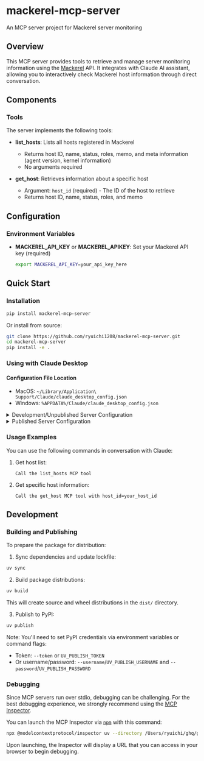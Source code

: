 # mackerel-mcp-server

An MCP server project for Mackerel server monitoring

## Overview

This MCP server provides tools to retrieve and manage server monitoring information using the [Mackerel](https://mackerel.io/) API. It integrates with Claude AI assistant, allowing you to interactively check Mackerel host information through direct conversation.

## Components

### Tools

The server implements the following tools:

- **list_hosts**: Lists all hosts registered in Mackerel

  - Returns host ID, name, status, roles, memo, and meta information (agent version, kernel information)
  - No arguments required

- **get_host**: Retrieves information about a specific host
  - Argument: `host_id` (required) - The ID of the host to retrieve
  - Returns host ID, name, status, roles, and memo

## Configuration

### Environment Variables

- **MACKEREL_API_KEY** or **MACKEREL_APIKEY**: Set your Mackerel API key (required)
  ```bash
  export MACKEREL_API_KEY=your_api_key_here
  ```

## Quick Start

### Installation

```bash
pip install mackerel-mcp-server
```

Or install from source:

```bash
git clone https://github.com/ryuichi1208/mackerel-mcp-server.git
cd mackerel-mcp-server
pip install -e .
```

### Using with Claude Desktop

#### Configuration File Location

- MacOS: `~/Library/Application\ Support/Claude/claude_desktop_config.json`
- Windows: `%APPDATA%/Claude/claude_desktop_config.json`

<details>
  <summary>Development/Unpublished Server Configuration</summary>

```json
"mcpServers": {
  "mackerel-mcp-server": {
    "command": "uv",
    "args": [
      "--directory",
      "/Users/ryuichi/ghq/github.com/ryuichi1208/mackerel-mcp-server",
      "run",
      "mackerel-mcp-server"
    ]
  }
}
```

</details>

<details>
  <summary>Published Server Configuration</summary>

```json
"mcpServers": {
  "mackerel-mcp-server": {
    "command": "uvx",
    "args": [
      "mackerel-mcp-server"
    ]
  }
}
```

</details>

### Usage Examples

You can use the following commands in conversation with Claude:

1. Get host list:

   ```
   Call the list_hosts MCP tool
   ```

2. Get specific host information:
   ```
   Call the get_host MCP tool with host_id=your_host_id
   ```

## Development

### Building and Publishing

To prepare the package for distribution:

1. Sync dependencies and update lockfile:

```bash
uv sync
```

2. Build package distributions:

```bash
uv build
```

This will create source and wheel distributions in the `dist/` directory.

3. Publish to PyPI:

```bash
uv publish
```

Note: You'll need to set PyPI credentials via environment variables or command flags:

- Token: `--token` or `UV_PUBLISH_TOKEN`
- Or username/password: `--username`/`UV_PUBLISH_USERNAME` and `--password`/`UV_PUBLISH_PASSWORD`

### Debugging

Since MCP servers run over stdio, debugging can be challenging. For the best debugging experience, we strongly recommend using the [MCP Inspector](https://github.com/modelcontextprotocol/inspector).

You can launch the MCP Inspector via [`npm`](https://docs.npmjs.com/downloading-and-installing-node-js-and-npm) with this command:

```bash
npx @modelcontextprotocol/inspector uv --directory /Users/ryuichi/ghq/github.com/ryuichi1208/mackerel-mcp-server run mackerel-mcp-server
```

Upon launching, the Inspector will display a URL that you can access in your browser to begin debugging.
